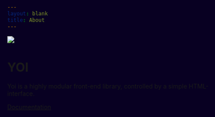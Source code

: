 ```yaml
---
layout: blank
title: About
---
```


<div class="cover center-content bg-primary-3">
    <div class="center-lr al-c ofl-hidden" yoi-scrollfx="in:fade-in; repeat:false;">
        <img class="h-20 w-20" src="{{ site.github.url }}/assets/img/logo-yoi.svg" />
        <h1 class="hidden">YOI</h1>
        <div class="m--w-40 m-lr-auto m-t-4">
            <p class="fs-4 lh-6 c-primary-22 m-tb-8">Yoi is a highly modular front-end library, controlled by a simple HTML-interface.</p>
            <p><a class="btn btn--primary btn--large btn--flat btn--rounded" href="{{ site.github.url }}start/">Documentation</a></p>
        </div>
    </div>
</div>
<style>
    html, body {
        background: #080022;
    }
</style>